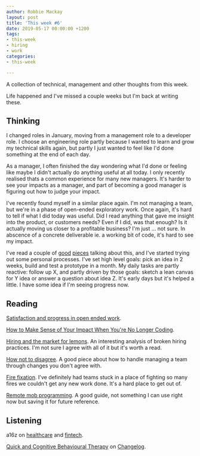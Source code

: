 ```yaml
---
author: Robbie Mackay
layout: post
title: 'This week #6'
date: 2019-05-17 00:00:00 +1200
tags:
- this-week
- hiring
- work
categories:
- this-week

---
```

A collection of technical, management and other thoughts from this week.

Life happened and I've missed a couple weeks but I'm back at writing these. 

## Thinking

I changed roles in January, moving from a management role to a developer role. I choose an engineering role partly because I wanted to learn and grow my technical skills again, but partly I just wanted to feel like I'd done something at the end of each day.

As a manager, I often finished the day wondering what I'd done or feeling like maybe I didn't actually do anything useful at all today. I only recently realised thats a common experience for many new managers. It's harder to see your impacts as a manager, and part of becoming a good manager is figuring out how to judge your impact.

I've recently found myself in a similar place again. I'm not managing a team, but we're in a phase of open-ended exploratory work. Once again, it's hard to tell if what I did today was useful. Did I read anything that gave me insight into the product, or customers needs? Even if I did, was that enough? Is it actually moving us closer to a profitable business? I'm just ... not sure. In abscence of a concrete deliverable ie. a working bit of code, it's hard to see my impact.

I've read a couple of [good](https://blog.andymatuschak.org/post/159979927467/satisfaction-and-progress-in-open-ended-work "Satisfaction and progress in open ended work") [pieces](https://blog.coleadership.com/how-to-make-sense-of-your-impact-when-youre-no-longer-coding/ "How to Make Sense of Your Impact When You're No Longer Coding") talking about this, and I've started trying out some personal processes. I've set high level goals: pick an idea in 2 weeks, build and test a prototype in a month. My daily tasks are partly reactive: follow up X, and partly driven by those goals: sketch a lean canvas for Y idea or answer a question about idea Z. It's early days but it's helped a little. I have some idea if I'm seeing progress now.

## Reading

[Satisfaction and progress in open ended work](https://blog.andymatuschak.org/post/159979927467/satisfaction-and-progress-in-open-ended-work).

[How to Make Sense of Your Impact When You're No Longer Coding](https://blog.coleadership.com/how-to-make-sense-of-your-impact-when-youre-no-longer-coding/ "How to Make Sense of Your Impact When You're No Longer Coding"). 

[Hiring and the market for lemons](https://danluu.com/hiring-lemons/ "Hiring and the market for lemons"). An interesting analysis of broken hiring practices. I'm not sure I agree with all of it but it's worth a read.

[How not to disagree](http://boz.com/articles/disagree.html "How not to disagree"). A good piece about how to handle managing a team through changes you don't agree with. 

[Fire fixation](https://lethain.com/fire-fixation/ "https://lethain.com/fire-fixation/"). I've definitely had teams stuck in a place of fighting so many fires we couldn't get any new work done. It's a hard place to get out of.

[Remote mob programming](https://www.remotemobprogramming.org/ "Remote mob programming"). A good guide, not something I can use right now but saving it for future reference.

## Listening

a16z on [healthcare](https://a16z.com/2019/04/26/building-software-company-healthcare/) and [fintech](https://a16z.com/2019/04/07/fintech-innovation-startups-incumbents-advice/).

[Quick and Cognitive Behavioural Therapy](https://changelog.com/podcast/345) on [Changelog](https://changelog.com/podcast).